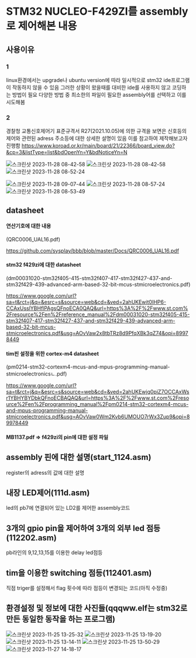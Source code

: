 # STM32 NUCLEO-F429ZI를 assembly로 제어해본 내용
## 사용이유
### 1
linux환경에서는 upgrade나 ubuntu version에 따라 일시적으로 stm32 ide프로그램이 작동하지 않을 수 있음
그러한 상황이 왔을때를 대비한 ide를 사용하지 않고 코딩하는 방법이 필요
다양한 방법 중 최소한의 파일이 필요한 assembly어를 선택하고 이를 시도해봄
### 2
경찰청 교통신호제어기 표준규격서 R27(2021.10.05)에 의한 규격을 보면은 신호등의 제어와 관련된 adress 주소등에 대한 상세한 설명이 있음
이를 참고하여 제작해보고자 진행함
https://www.koroad.or.kr/main/board/21/22366/board_view.do?&cp=3&listType=list&bdOpenYn=Y&bdNoticeYn=N


![스크린샷 2023-11-28 08-42-58](https://github.com/dnfm257/cctv_ctrl/assets/143377935/723f9538-0e1b-4ce1-8d8e-b09edfa920f3)
![스크린샷 2023-11-28 08-42-58](https://github.com/dnfm257/cctv_ctrl/assets/143377935/fb5cccc4-6698-4ca4-b302-ba4e3e3e2bc6)
![스크린샷 2023-11-28 08-52-24](https://github.com/dnfm257/cctv_ctrl/assets/143377935/96b8cd14-8e46-4de0-97f2-804d3d638e11)

![스크린샷 2023-11-28 09-07-44](https://github.com/dnfm257/cctv_ctrl/assets/143377935/35dd0209-ade2-4fa4-b4f9-c3c446a06562)
![스크린샷 2023-11-28 08-57-24](https://github.com/dnfm257/cctv_ctrl/assets/143377935/17176784-a3a6-465b-a517-4c1b67c38c78)
![스크린샷 2023-11-28 08-53-49](https://github.com/dnfm257/cctv_ctrl/assets/143377935/72f05cfb-f8d5-4654-9e80-1bb3e997693f)

## datasheet 

#### 연산기호에 대한 내용
(QRC0006_UAL16.pdf)

https://github.com/sysplay/bbb/blob/master/Docs/QRC0006_UAL16.pdf  

#### stm32 f429zi에 대한 datasheet
(dm00031020-stm32f405-415-stm32f407-417-stm32f427-437-and-stm32f429-439-advanced-arm-based-32-bit-mcus-stmicroelectronics.pdf)

https://www.google.com/url?sa=t&rct=j&q=&esrc=s&source=web&cd=&ved=2ahUKEwit0IHP6-CCAxUsslYBHflPAgsQFnoECA0QAQ&url=https%3A%2F%2Fwww.st.com%2Fresource%2Fen%2Freference_manual%2Fdm00031020-stm32f405-415-stm32f407-417-stm32f427-437-and-stm32f429-439-advanced-arm-based-32-bit-mcus-stmicroelectronics.pdf&usg=AOvVaw2x8tbTRz8d9PfqXBk3qZ74&opi=89978449  

#### tim핀 설정을 위한 cortex-m4 datasheet
(pm0214-stm32-cortexm4-mcus-and-mpus-programming-manual-stmicroelectronicsㄴ.pdf)

https://www.google.com/url?sa=t&rct=j&q=&esrc=s&source=web&cd=&ved=2ahUKEwjq0piZ7OCCAxWsr1YBHYBYDbkQFnoECBAQAQ&url=https%3A%2F%2Fwww.st.com%2Fresource%2Fen%2Fprogramming_manual%2Fpm0214-stm32-cortexm4-mcus-and-mpus-programming-manual-stmicroelectronics.pdf&usg=AOvVaw0Wm2Kvb6UMOUO7rWx3Zup9&opi=89978449


#### MB1137.pdf  => f429zi의 pin에 대한 설정 파일  

## assembly 핀에 대한 설명(start_1124.asm)
register의 adress의 값에 대한 설명  

## 내장 LED제어(111d.asm)
led의 pb7에 연결되어 있는 LD2를 제어한 assembly코드

## 3개의 gpio pin을 제어하여 3개의 외부 led 점등(112202.asm)
pb라인의 9,12,13,15를 이용한 delay led점등

## tim을 이용한 switching 점등(112401.asm)
직점 triger를 설정해서 flag 횟수에 따라 점등이 변경되는 코드(아직 수정중)

## 환경설정 및 정보에 대한 사진들(qqqww.elf는 stm32로 만든 동일한 동작을 하는 프로그램)
![스크린샷 2023-11-25 13-25-32](https://github.com/dnfm257/cctv_ctrl/assets/143377935/1b274bd7-9089-4066-b5cf-fcbb308c9064)
![스크린샷 2023-11-25 13-19-20](https://github.com/dnfm257/cctv_ctrl/assets/143377935/4d05dcfd-86b7-445d-a6c0-cd8176951d9e)
![스크린샷 2023-11-25 13-14-11](https://github.com/dnfm257/cctv_ctrl/assets/143377935/e2d24b90-9973-406b-9fa2-1e8dee553937)
![스크린샷 2023-11-25 13-50-29](https://github.com/dnfm257/cctv_ctrl/assets/143377935/12b9460f-6ba4-45ca-b2b2-ef0fb7cc456a)
![스크린샷 2023-11-27 14-18-17](https://github.com/dnfm257/cctv_ctrl/assets/143377935/090bf48d-04f3-40ce-9076-e364a6f46a72)

